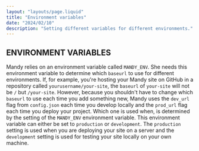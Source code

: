 ```yaml
---
layout: "layouts/page.liquid"
title: "Environment variables"
date: "2024/02/10"
description: "Setting different variables for different environments."
---
```


## ENVIRONMENT VARIABLES

Mandy relies on an environment variable called `MANDY_ENV`. She needs this environment variable to determine which `baseurl` to use for different environments. If, for example, you're hosting your Mandy site on GitHub in a repository called `yourusername/your-site`, the `baseurl` of `your-site` will not be `/` but `/your-site`. However, because you shouldn't have to change which `baseurl` to use each time you add something new, Mandy uses the `dev_url` flag from `config.json` each time you develop locally and the `prod_url` flag each time you deploy your project. Which one is used when, is determined by the setting of the `MANDY_ENV` environment variable. This environment variable can either be set to `production` or `development`. The `production` setting is used when you are deploying your site on a server and the `development` setting is used for testing your site locally on your own machine.